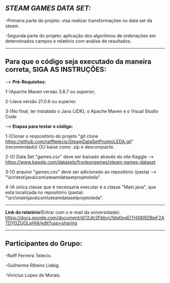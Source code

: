 ***STEAM GAMES DATA SET:***
-------------------------------------------------------------------------------------------

-Primeira parte do projeto: visa realizar transformações no data set da steam.

-Segunda parte do projeto: aplicação dos algoritmos de ordenações em determinados campos e relatório com análise de resultados.

-------------------------------------------------------------------------------------------
Para que o código seja executado da maneira correta, **SIGA AS INSTRUÇÕES:**
-------------------------------------------------------------------------------------------

--> **Pré-Requisitos:**

  1-)Apache Maven versão 3.8.7 ou superior;

  2-)Java versão 21.0.6 ou superior.

  3-)No final, ter instalado o Java (JDK), o Apache Maven e o Visual Studio Code

--> **Etapas para testar o código:**

  1-)Clonar o respositório do projeto "git clone https://github.com/raifftelecio/SteamDataSetProjetoLEDA.git" (recomendado) OU baixe como .zip e descompacte.

  2-)O Data Set "games.csv" deve ser baixado através do site Kaggle --> https://www.kaggle.com/datasets/fronkongames/steam-games-dataset

  3-)O arquivo "games.csv" deve ser adicionado ao repositório (pasta) --> "\src\test\java\com\steamdatasetprojetoleda".

  4-)A única classe que é necessaria executar é a classe "Main.java", que está localizada no repositório (pasta):
"\src\main\java\com\steamdatasetprojetoleda".

---------------------------------------------------------------------------------------------

**Link do relatório**(Entrar com o e-mail da universidade): https://docs.google.com/document/d/12Jtr2FbbyU1dq0pgEITHX8l9ZBjeF2ATDYGZUOLeHI4/edit?usp=sharing

---------------------------------------------------------------------------------------------
Participantes do Grupo:
--------------------------------------------------------------------------------------------
  -Raiff Ferreira Telecio.
  
  -Guilherme Ribeiro Liebig. 
  
  -Vinicius Lopes de Morais.
